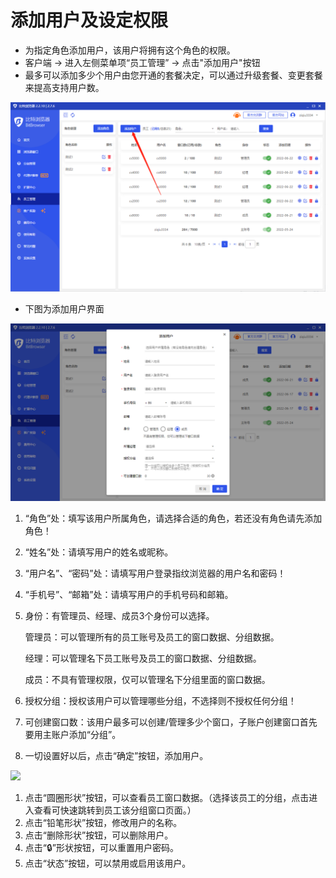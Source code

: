 # 添加用户及设定权限

* 为指定角色添加用户，该用户将拥有这个角色的权限。
* 客户端 -> 进入左侧菜单项“员工管理” ->  点击"添加用户"按钮
* 最多可以添加多少个用户由您开通的套餐决定，可以通过升级套餐、变更套餐来提高支持用户数。

![](<../../.gitbook/assets/1 (35).png>)

* 下图为添加用户界面

![](<../../.gitbook/assets/1 (36).png>)

1. “角色”处：填写该用户所属角色，请选择合适的角色，若还没有角色请先添加角色！
2. “姓名”处：请填写用户的姓名或昵称。
3. “用户名”、“密码”处：请填写用户登录指纹浏览器的用户名和密码！
4. “手机号”、“邮箱”处：请填写用户的手机号码和邮箱。
5.  身份：有管理员、经理、成员3个身份可以选择。

    管理员：可以管理所有的员工账号及员工的窗口数据、分组数据。

    经理：可以管理名下员工账号及员工的窗口数据、分组数据。

    成员：不具有管理权限，仅可以管理名下分组里面的窗口数据。
6. 授权分组：授权该用户可以管理哪些分组，不选择则不授权任何分组！
7. 可创建窗口数：该用户最多可以创建/管理多少个窗口，子账户创建窗口首先要用主账户添加“分组”。
8. 一切设置好以后，点击“确定”按钮，添加用户。

![](<../../.gitbook/assets/企11 (5).png>)

1. 点击“圆圈形状”按钮，可以查看员工窗口数据。（选择该员工的分组，点击进入查看可快速跳转到员工该分组窗口页面。）
2. 点击“铅笔形状”按钮，修改用户的名称。
3. 点击“删除形状”按钮，可以删除用户。
4. 点击“🔒”形状按钮，可以重置用户密码。
5. 点击“状态”按钮，可以禁用或启用该用户。
